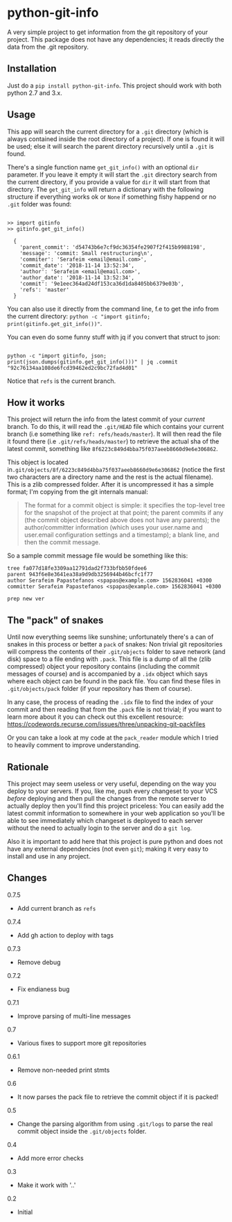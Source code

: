 # python-git-info

A very simple project to get information from the git repository of your project.
This package does not have any dependencies; it reads directly the data from the
.git repository.

## Installation

Just do a `pip install python-git-info`. This project should work with both python 2.7 and 3.x.

## Usage

This app will search the current directory for a `.git` directory (which is
always contained inside the root directory of a project). If one is found
it will be used; else it will search the parent directory recursively until a
`.git` is found.

There's a single function name `get_git_info()` with an optional `dir` parameter.
If you leave it empty it will start the `.git` directory search from the current directory,
if you provide a value for `dir` it will start from that directory. The `get_git_info`
will return a dictionary with the following structure if everything works ok or
`None` if something fishy happend or no `.git` folder was found:

```

>> import gitinfo
>> gitinfo.get_git_info()

  {
    'parent_commit': 'd54743b6e7cf9dc36354fe2907f2f415b9988198', 
    'message': 'commit: Small restructuring\n', 
    'commiter': 'Serafeim <email@email.com>', 
    'commit_date': '2018-11-14 13:52:34', 
    'author': 'Serafeim <email@email.com>', 
    'author_date': '2018-11-14 13:52:34', 
    'commit': '9e1eec364ad24df153ca36d1da8405bb6379e03b',
    'refs': 'master'
  }

```

You can also use it directly from the command line, f.e to get the info from the current directory: `python -c "import gitinfo; print(gitinfo.get_git_info())"`.

You can even do some funny stuff with jq if you convert that struct to json: 

```

python -c "import gitinfo, json; print(json.dumps(gitinfo.get_git_info()))" | jq .commit
"92c76134aa108de6fcd39462ed2c9bc72fad4d01"

```

Notice that `refs` is the current branch.

## How it works

This project will return the info from the latest commit of your *current* branch. To do this, it will read the `.git/HEAD` file which contains your current branch (i.e something like `ref: refs/heads/master`). It will then read the file it found there (i.e `.git/refs/heads/master`) to retrieve the actual sha of the latest commit, something like `8f6223c849d4bba75f037aeeb8660d9e6e306862`. 

This object is located in`.git/objects/8f/6223c849d4bba75f037aeeb8660d9e6e306862` (notice
the first two characters are a directory name and the rest is the actual filename). This
is a zlib compressed folder. After it is uncompressed it has a simple format; I'm
copying from the git internals manual:

> The format for a commit object is simple: it specifies the top-level tree for the snapshot of the project at that point; the parent commits if any (the commit object described above does not have any parents); the author/committer information (which uses your user.name and user.email configuration settings and a timestamp); a blank line, and then the commit message.

So a sample commit message file would be something like this:

```
tree fa077d18fe3309aa12791dad2f733bfbb50fdee6
parent 943f6e8e3641ea38a9d9db3256944b46bcfc1f77
author Serafeim Papastefanos <spapas@example.com> 1562836041 +0300
committer Serafeim Papastefanos <spapas@example.com> 1562836041 +0300

prep new ver
```

## The "pack" of snakes

Until now everything seems like sunshine; unfortunately there's a can of snakes in this process or better a `pack` of snakes: Non trivial git repositories will
compress the contents of their `.git/objects` folder to save network (and disk) space to a file ending with `.pack`. This file is a dump of all the (zlib compressed)
object your repository contains (including the commit messages of course) and is accompanied by a `.idx` object which says where each object can be found in the 
pack file. You can find these files in `.git/objects/pack`  folder (if your repository has them of course). 

In any case, the process of reading the `.idx` file to find the index of your commit and then reading that from the `.pack` file is not trivial; if you want
to learn more about it you can check out this excellent resource: https://codewords.recurse.com/issues/three/unpacking-git-packfiles

Or you can take a look at my code at the `pack_reader` module which I tried to heavily comment to improve understanding.

## Rationale

This project may seem useless or very useful, depending on the way you deploy to your servers. If you, like me, push every changeset to your VCS *before* deploying and then pull the changes from the remote server to actually deploy then you'll find this project priceless: You can easily add the latest commit information to somewhere in your web application so you'll be able to see immediately which changeset is deployed to each server without the need to actually login to the server and do a `git log`.

Also it is important to add here that this project is pure python and does not have
any external dependencies (not even `git`); making it very easy to install and 
use in any project.

## Changes

0.7.5

* Add current branch as `refs`

0.7.4

* Add gh action to deploy with tags

0.7.3

* Remove debug

0.7.2

* Fix endianess bug

0.7.1

* Improve parsing of multi-line messages

0.7

* Various fixes to support more git repositories

0.6.1

* Remove non-needed print stmts

0.6

* It now parses the pack file to retrieve the commit object if it is packed!

0.5

* Change the parsing algorithm from using `.git/logs` to parse the real commit object inside the `.git/objects` folder.


0.4

* Add more error checks

0.3

* Make it work with '..'

0.2

* Initial

